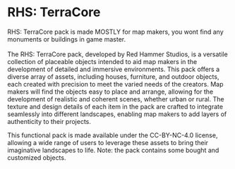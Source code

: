 # RHS: TerraCore

RHS: TerraCore pack is made MOSTLY for map makers, you wont find any monuments or buildings in game master.\
\
The RHS: TerraCore pack, developed by Red Hammer Studios, is a versatile collection of placeable objects intended to aid map makers in the development of detailed and immersive environments. This pack offers a diverse array of assets, including houses, furniture, and outdoor objects, each created with precision to meet the varied needs of the creators. Map makers will find the objects easy to place and arrange, allowing for the development of realistic and coherent scenes, whether urban or rural. The texture and design details of each item in the pack are crafted to integrate seamlessly into different landscapes, enabling map makers to add layers of authenticity to their projects.

This functional pack is made available under the CC-BY-NC-4.0 license, allowing a wide range of users to leverage these assets to bring their imaginative landscapes to life. Note: the pack contains some bought and customized objects.
